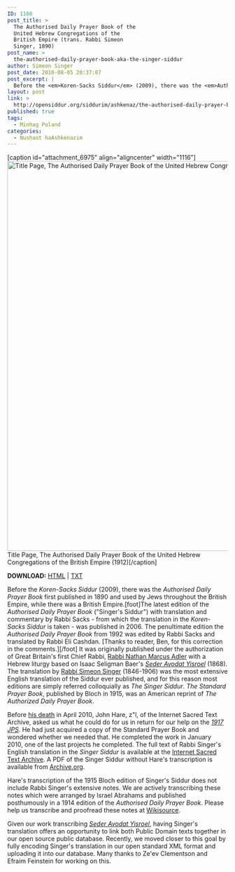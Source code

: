 ```yaml
---
ID: 1166
post_title: >
  The Authorised Daily Prayer Book of the
  United Hebrew Congregations of the
  British Empire (trans. Rabbi Simeon
  Singer, 1890)
post_name: >
  the-authorised-daily-prayer-book-aka-the-singer-siddur
author: Simeon Singer
post_date: 2010-08-05 20:37:07
post_excerpt: |
  Before the <em>Koren-Sacks Siddur</em> (2009), there was the <em>Authorised Daily Prayer Book</em> first published in 1890 and used by Jews throughout the British Empire, while there was a British Empire. It was originally published under the authorization of Great Britain's first Chief Rabbi, <a href="http://en.wikipedia.org/wiki/Nathan_Marcus_Adler">Rabbi Nathan Marcus Adler</a> with a Hebrew liturgy based on Isaac Seligman Baer's <em><a href="http://opensiddur.org/2010/07/seder-avodat-yisroel-by-r-seligman-baer-1868/">Seder Avodat Yisroel</a></em> (1868). The translation by <a href="http://en.wikipedia.org/wiki/Simeon_Singer">Rabbi Simeon Singer</a> (1846-1906) was the most extensive English translation of the Siddur ever published, and for this reason most editions are simply referred colloquially as <em>The Singer Siddur</em>. <em>The Standard Prayer Book</em>, published by Bloch in 1915, was an American reprint of <em>The Authorized Daily Prayer Book</em>.
layout: post
link: >
  http://opensiddur.org/siddurim/ashkenaz/the-authorised-daily-prayer-book-aka-the-singer-siddur/
published: true
tags:
  - Minhag Poland
categories:
  - Nusḥaot haAshkenazim
---
```

[caption id="attachment_6975" align="aligncenter" width="1116"]<a href="http://opensiddur.org/wp-content/uploads/2010/08/Simeon-Singer-title-page-Authorised-Daily-Prayer-Book-1912.png"><img src="http://opensiddur.org/wp-content/uploads/2010/08/Simeon-Singer-title-page-Authorised-Daily-Prayer-Book-1912.png" alt="Title Page, The Authorised Daily Prayer Book of the United Hebrew Congregations of the British Empire (1912)" width="1116" height="890" class="size-full wp-image-6975" /></a> Title Page, The Authorised Daily Prayer Book of the United Hebrew Congregations of the British Empire (1912)[/caption]

<strong>DOWNLOAD:</strong> <a href="http://opensiddur.org/wp-content/uploads/2010/08/The-Standard-Prayer-Book-R-Simeon-Singer-Bloch-1915.html">HTML</a> | <a href="http://opensiddur.org/wp-content/uploads/2010/08/The-Standard-Prayer-Book-R-Simeon-Singer-Bloch-1915.txt">TXT</a> 

Before the <em>Koren-Sacks Siddur</em> (2009), there was the <em>Authorised Daily Prayer Book</em> first published in 1890 and used by Jews throughout the British Empire, while there was a British Empire.[foot]The latest edition of the <em>Authorised Daily Prayer Book</em> ("Singer's Siddur") with translation and commentary by Rabbi Sacks - from which the translation in the <em>Koren-Sacks Siddur</em> is taken - was published in 2006. The penultimate edition the <em>Authorised Daily Prayer Book</em> from 1992 was edited by Rabbi Sacks and translated by Rabbi Eli Cashdan. [Thanks to reader, Ben, for this correction in the comments.][/foot] It was originally published under the authorization of Great Britain's first Chief Rabbi, <a href="http://en.wikipedia.org/wiki/Nathan_Marcus_Adler">Rabbi Nathan Marcus Adler</a> with a Hebrew liturgy based on Isaac Seligman Baer's <em><a href="http://opensiddur.org/2010/07/seder-avodat-yisroel-by-r-seligman-baer-1868/">Seder Avodat Yisroel</a></em> (1868). The translation by <a href="http://en.wikipedia.org/wiki/Simeon_Singer">Rabbi Simeon Singer</a> (1846-1906) was the most extensive English translation of the Siddur ever published, and for this reason most editions are simply referred colloquially as <em>The Singer Siddur</em>. <em>The Standard Prayer Book</em>, published by Bloch in 1915, was an American reprint of <em>The Authorized Daily Prayer Book</em>.

Before <a href="http://opensiddur.org/2010/04/thankful-for-john-b-hare/">his death</a> in April 2010, John Hare, z"l, of the Internet Sacred Text Archive, asked us what he could do for us in return for our help on the <em><a href="http://opensiddur.org/2010/08/%d7%aa%d7%a0%d7%b4%d7%9a-the-holy-scriptures-a-new-translation-jps-1917/">1917 JPS</a></em>. He had just acquired a copy of the Standard Prayer Book and wondered whether we needed that. He completed the work in January 2010, one of the last projects he completed. The full text of Rabbi Singer's English translation in the <em>Singer Siddur</em> is available at the <a href="http://www.sacred-texts.com/jud/spb/index.htm">Internet Sacred Text Archive</a>. A PDF of the Singer Siddur without Hare's transcription is available from <a href="http://www.archive.org/details/standardprayerbo00hagg">Archive.org</a>. 

Hare's transcription of the 1915 Bloch edition of Singer's Siddur does not include Rabbi Singer's extensive notes. We are actively transcribing these notes which were arranged by Israel Abrahams and published posthumously in a 1914 edition of the <em>Authorised Daily Prayer Book</em>. Please help us transcribe and proofread these notes at <a href="http://en.wikisource.org/wiki/Index:Annotated_Edition_of_the_Authorised_Daily_Prayer_Book.djvu">Wikisource</a>.

Given our work transcribing <a href="http://opensiddur.org/2010/07/seder-avodat-yisroel-by-r-seligman-baer-1868/"><em>Seder Avodat Yisroel</em></a>, having Singer's translation offers an opportunity to link both Public Domain texts together in our open source public database. Recently, we moved closer to this goal by fully encoding Singer's translation in our open standard XML format and uploading it into our database. Many thanks to Ze'ev Clementson and Efraim Feinstein for working on this.